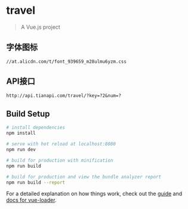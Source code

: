# travel

> A Vue.js project

## 字体图标

```shell
//at.alicdn.com/t/font_939659_m28ulmu6yzm.css
```

## API接口

```shell
http://api.tianapi.com/travel/?key=?2&num=?
```

## Build Setup

``` bash
# install dependencies
npm install

# serve with hot reload at localhost:8080
npm run dev

# build for production with minification
npm run build

# build for production and view the bundle analyzer report
npm run build --report
```

For a detailed explanation on how things work, check out the [guide](http://vuejs-templates.github.io/webpack/) and [docs for vue-loader](http://vuejs.github.io/vue-loader).
